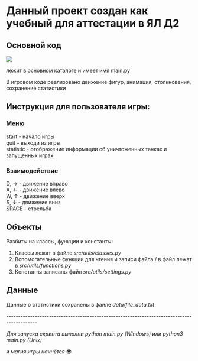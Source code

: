 <h1>Данный проект создан как учебный для аттестации в ЯЛ Д2</h1>
<h2>Основной код</h2>
<image src="https://github.com/TanzhorRIK/tanks/assets/128683887/3e85bd74-d3d0-4fac-8d4b-0dce638d6ba0">


<p>
    лежит в основном каталоге и имеет имя main.py
</p>

<p>В игровом коде реализовано движение фигур, анимация, столкновения, сохранение статистики</p>
<h2>Инструкция для пользователя игры:</h2>
<h3> Меню</h3>
<p>start - начало игры<br>
quit - выходи из игры<br>
statistic - отображение информации об уничтоженных танках и запущенных играх</p>
<h3> Взаимодействие</h3>
<p>D, →  -  движение вправо<br>
   A, ←  -  движение влево<br>
   W, ↑  -  движение вверх<br>
   S, ↓  -  движение вниз <br>
   SPACE - стрельба
</p>
<h2>Объекты</h2>
<p>Разбиты на классы, функции и константы:</p>
    <ol>
        <li>Классы лежат в файле <i>src/utils/classes.py</i></li>
        <li>Вспомогательные функции для чтения и записи файла / в файл лежат в <i>src/utils/functions.py</i></li>
        <li>Константы записаны файл <i>src/utils/settings.py</i></li>
    </ol>
<h2>Данные</h2>
<p>Данные о статистики сохранены в файле <i>data/file_data.txt</i></p>
-------------------------------------------------------------------------------------------
<p><i>Для запуска скрипта выполни python main.py (Windows) или python3 main.py (Unix)<br>

и магия игры начнётся</i> 😎</p>
